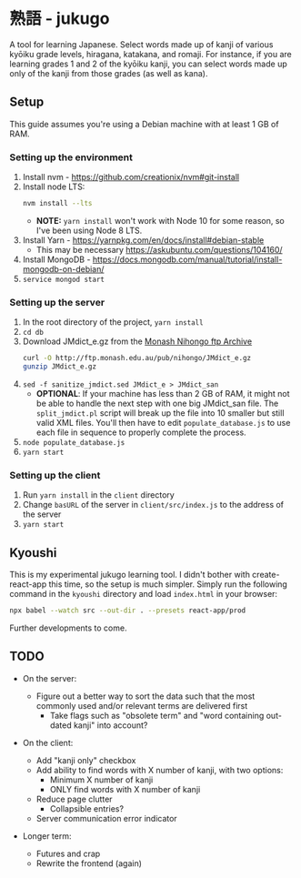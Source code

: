 # 熟語 - jukugo

A tool for learning Japanese.  Select words made up of kanji of various kyōiku grade levels, hiragana, katakana, and romaji.  For instance, if you are learning grades 1 and 2 of the kyōiku kanji, you can select words made up only of the kanji from those grades (as well as kana).

## Setup

This guide assumes you're using a Debian machine with at least 1 GB of RAM.

### Setting up the environment
1. Install nvm - https://github.com/creationix/nvm#git-install
1. Install node LTS:
    ```sh
    nvm install --lts
    ```
    * **NOTE:** `yarn install` won't work with Node 10 for some reason, so I've been using Node 8 LTS.
1. Install Yarn - https://yarnpkg.com/en/docs/install#debian-stable
    * This may be necessary https://askubuntu.com/questions/104160/
1. Install MongoDB - https://docs.mongodb.com/manual/tutorial/install-mongodb-on-debian/
1. `service mongod start`

### Setting up the server
1. In the root directory of the project, `yarn install`
1. `cd db`
1. Download JMdict_e.gz from the [Monash Nihongo ftp Archive][monash-ftp]
    ```sh
    curl -O http://ftp.monash.edu.au/pub/nihongo/JMdict_e.gz
    gunzip JMdict_e.gz
    ```
1. `sed -f sanitize_jmdict.sed JMdict_e > JMdict_san`
    * **OPTIONAL**: If your machine has less than 2 GB of RAM, it might not be able to handle the next step with one big JMdict_san file.  The `split_jmdict.pl` script will break up the file into 10 smaller but still valid XML files.  You'll then have to edit `populate_database.js` to use each file in sequence to properly complete the process.
1. `node populate_database.js`
1. `yarn start`

### Setting up the client
1. Run `yarn install` in the `client` directory
1. Change `basURL` of the server in `client/src/index.js` to the address of the server
1. `yarn start`

## Kyoushi

This is my experimental jukugo learning tool.  I didn't bother with create-react-app this time, so the setup is much simpler.  Simply run the following command in the `kyoushi` directory and load `index.html` in your browser:

```sh
npx babel --watch src --out-dir . --presets react-app/prod
```

Further developments to come.

## TODO

* On the server:
    * Figure out a better way to sort the data such that the most commonly used and/or relevant terms are delivered first
        * Take flags such as "obsolete term" and "word containing out-dated kanji" into account?

* On the client:
    * Add "kanji only" checkbox
    * Add ability to find words with X number of kanji, with two options:
        * Minimum X number of kanji
        * ONLY find words with X number of kanji
    * Reduce page clutter
        * Collapsible entries?
    * Server communication error indicator

* Longer term:
    * Futures and crap
    * Rewrite the frontend (again)

[monash-ftp]: http://ftp.monash.edu.au/pub/nihongo/JMdict_e.gz
